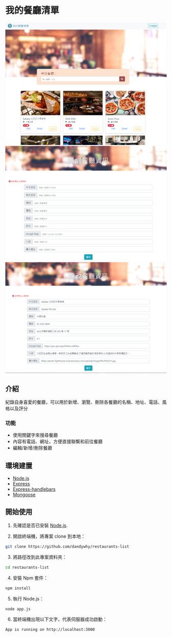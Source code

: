我的餐廳清單
=
![](https://github.com/dandywhy/restaurants-list/blob/main/public/img/A5-%E9%A4%90%E5%BB%B3%E6%B8%85%E5%96%AE%E6%93%B4%E5%85%85%20CRUD.png)
![](https://github.com/dandywhy/restaurants-list/blob/main/public/img/A5-%E6%96%B0%E5%A2%9E%E9%A4%90%E5%BB%B3%E9%A0%81%E9%9D%A2.png)
![](https://github.com/dandywhy/restaurants-list/blob/main/public/img/A5-%E9%A4%90%E5%BB%B3%E7%B7%A8%E8%BC%AF%E9%A0%81%E9%9D%A2.png)

介紹
-
紀錄自身喜愛的餐廳，可以用於新增、瀏覽、刪除各餐廳的名稱、地址、電話、風格以及評分

### 功能
+ 使用關鍵字來搜尋餐廳
+ 內容有電話、網址，方便直接聯繫和前往餐廳
+ 編輯/新增/刪除餐廳

環境建置
-
+ [Node.js](https://nodejs.org/en/)
+ [Express](https://expressjs.com/zh-tw/)
+ [Express-handlebars](https://www.npmjs.com/package/express-handlebars)
+ [Mongoose](https://mongoosejs.com/)

開始使用
-
1. 先確認是否已安裝 [Node.js](https://nodejs.org/en/).

2. 開啟終端機，將專案 clone 到本地：
 ```bash 
 git clone https://github.com/dandywhy/restaurants-list
 ```
3. 將路徑改到此專案資料夾：
 ```bash 
 cd restaurants-list
 ```
4. 安裝 Npm 套件：
 ```bash 
 npm install
 ```
5. 執行 Node.js：
 ```bash 
 node app.js
 ```
6. 當終端機出現以下文字，代表伺服器成功啟動：
 ```bash 
 App is running on http://localhost:3000
 ```
